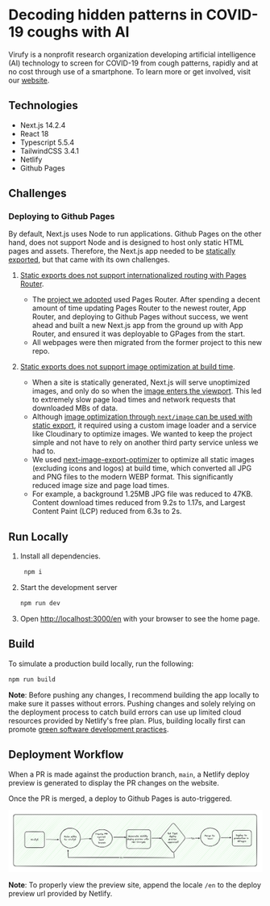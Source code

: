 # Decoding hidden patterns in COVID-19 coughs with AI

Virufy is a nonprofit research organization developing artificial intelligence (AI) technology to screen for COVID-19 from cough patterns, rapidly and at no cost through use of a smartphone. To learn more or get involved, visit our [website](https://gevuong.github.io/minimal-i18n-with-app-route/en).

## Technologies

- Next.js 14.2.4
- React 18
- Typescript 5.5.4
- TailwindCSS 3.4.1
- Netlify
- Github Pages

## Challenges

### Deploying to Github Pages

By default, Next.js uses Node to run applications. Github Pages on the other hand, does not support Node and is designed to host only static HTML pages and assets. Therefore, the Next.js app needed to be [statically exported](https://nextjs.org/docs/app/building-your-application/deploying/static-exports#configuration), but that came with its own challenges.

1. [Static exports does not support internationalized routing with Pages Router](https://nextjs.org/docs/pages/building-your-application/routing/internationalization#how-does-this-work-with-static-generation).

   - The [project we adopted](https://github.com/virufy6/virufy6.github.io/tree/release) used Pages Router. After spending a decent amount of time updating Pages Router to the newest router, App Router, and deploying to Github Pages without success, we went ahead and built a new Next.js app from the ground up with App Router, and ensured it was deployable to GPages from the start.
   - All webpages were then migrated from the former project to this new repo.

2. [Static exports does not support image optimization at build time](https://github.com/vercel/next.js/discussions/19065).

   - When a site is statically generated, Next.js will serve unoptimized images, and only do so when the [image enters the viewport](https://nextjs.org/docs/pages/building-your-application/optimizing/images). This led to extremely slow page load times and network requests that downloaded MBs of data.
   - Although [image optimization through `next/image` can be used with static export](https://nextjs.org/docs/app/building-your-application/deploying/static-exports#image-optimization), it required using a custom image loader and a service like Cloudinary to optimize images. We wanted to keep the project simple and not have to rely on another third party service unless we had to.
   - We used [next-image-export-optimizer](https://github.com/Niels-IO/next-image-export-optimizer) to optimize all static images (excluding icons and logos) at build time, which converted all JPG and PNG files to the modern WEBP format. This significantly reduced image size and page load times.
   - For example, a background 1.25MB JPG file was reduced to 47KB. Content download times reduced from 9.2s to 1.17s, and Largest Content Paint (LCP) reduced from 6.3s to 2s.

## Run Locally

1. Install all dependencies.

   ```bash
    npm i
   ```

2. Start the development server

   ```bash
   npm run dev
   ```

3. Open [http://localhost:3000/en](http://localhost:3000/en) with your browser to see the home page.

## Build

To simulate a production build locally, run the following:

```bash
npm run build
```

**Note**: Before pushing any changes, I recommend building the app locally to make sure it passes without errors. Pushing changes and solely relying on the deployment process to catch build errors can use up limited cloud resources provided by Netlify's free plan. Plus, building locally first can promote [green software development practices](https://github.com/Ha-neu-l/GreenSoftware101HandBook?tab=readme-ov-file).

## Deployment Workflow

When a PR is made against the production branch, `main`, a Netlify deploy preview is generated to display the PR changes on the website.

Once the PR is merged, a deploy to Github Pages is auto-triggered.

![Current Workflow](./public/diagrams/deployment-workflow.png)

**Note**: To properly view the preview site, append the locale `/en` to the deploy preview url provided by Netlify.
